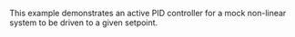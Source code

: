 This example demonstrates an active PID controller for a mock non-linear system to be driven to a given setpoint.